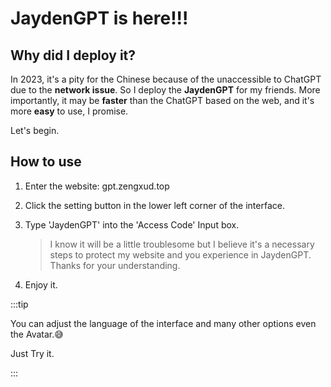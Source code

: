 # JaydenGPT is here!!!



## Why did I deploy it?

In 2023, it's a pity for the Chinese because of the unaccessible to ChatGPT due to the **network issue**. So I deploy the **JaydenGPT** for my friends. More importantly, it may be **faster** than the ChatGPT based on the web, and it's more **easy** to use, I promise.

Let's begin.

## How to use

1. Enter the website: gpt.zengxud.top

2. Click the setting button in the lower left corner of the interface.

3. Type 'JaydenGPT' into the 'Access Code' Input box.

   > I know it will be a little troublesome but I believe it's a necessary steps to protect my website and you experience in JaydenGPT. Thanks for your understanding.

4. Enjoy it.

:::tip

You can adjust the language of the interface and many other options even the Avatar.😅

Just Try it.

:::